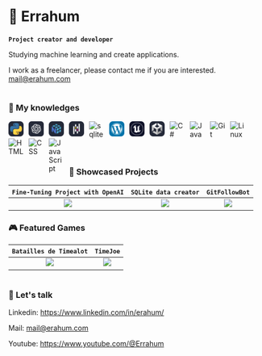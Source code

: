 # 🤖 Errahum

**`Project creator and developer`**

Studying machine learning and create applications.

I work as a freelancer, please contact me if you are interested. mail@erahum.com

#
### 🧠 My knowledges

<img align="left" alt="Python" width="30px" style="padding-right:10px;" src="https://github.com/LelouchFR/skill-icons/blob/main/assets/python-auto.svg" />
<img align="left" alt="OpenAI" width="30px" style="padding-right:10px;" src="https://github.com/LelouchFR/skill-icons/blob/main/assets/chatgpt-auto.svg" />
<img align="left" alt="Numpy" width="30px" style="padding-right:10px;" src="https://github.com/LelouchFR/skill-icons/blob/main/assets/numpy-auto.svg" />
<img align="left" alt="Pandas" width="30px" style="padding-right:10px;" src="https://github.com/LelouchFR/skill-icons/blob/main/assets/pandas-auto.svg" />
<img align="left" alt="sqlite" width="30px" style="padding-right:10px;" src="https://github.com/LelouchFR/skill-icons/blob/main/assets/sqlite.svg" />
<img align="left" alt="WP" width="30px" style="padding-right:10px;" src="https://github.com/LelouchFR/skill-icons/blob/main/assets/wordpress.svg" />
<img align="left" alt="UnrealEngine" width="30px" style="padding-right:10px;" src="https://github.com/LelouchFR/skill-icons/blob/main/assets/unrealengine.svg" />
<img align="left" alt="Unity" width="30px" style="padding-right:10px;" src="https://github.com/LelouchFR/skill-icons/blob/main/assets/unity-auto.svg" />
<img align="left" alt="C#" width="30px" style="padding-right:10px;" src="https://cdn.jsdelivr.net/gh/devicons/devicon@latest/icons/csharp/csharp-original.svg" />
<img align="left" alt="Java" width="30px" style="padding-right:10px;" src="https://cdn.jsdelivr.net/gh/devicons/devicon/icons/java/java-original.svg"/>
<img align="left" alt="Git" width="30px" style="padding-right:10px;" src="https://cdn.jsdelivr.net/gh/devicons/devicon/icons/git/git-original.svg" />
<img align="left" alt="Linux" width="30px" style="padding-right:10px;" src="https://cdn.jsdelivr.net/gh/devicons/devicon/icons/linux/linux-original.svg" />
<img align="left" alt="HTML" width="30px" style="padding-right:10px;" src="https://cdn.jsdelivr.net/gh/devicons/devicon/icons/html5/html5-plain.svg" />
<img align="left" alt="CSS" width="30px" style="padding-right:10px;" src="https://cdn.jsdelivr.net/gh/devicons/devicon/icons/css3/css3-plain.svg" />
<img align="left" alt="JavaScript" width="30px" style="padding-right:10px;" src="https://cdn.jsdelivr.net/gh/devicons/devicon/icons/javascript/javascript-plain.svg" />
<br><br><br>

#
### 💼 Showcased Projects

`Fine-Tuning Project with OpenAI` | `SQLite data creator` | `GitFollowBot`
:-------------------------:|:-------------------------:|:-------------------------:
<a href="https://github.com/Errahum/HeliosTuner-OpenAI-fine-tuning"><img src="https://i.imgur.com/0pZYOxT.gif" width="250"></a> | <a href="https://github.com/Errahum/SQLite-data-creator"><img src="https://i.imgur.com/MW8XNH0.png" width="200"></a> | <a href="https://github.com/Errahum/GitFollowBot"><img src="https://i.imgur.com/4qOsG3m.gif" width="250"></a>

### 🎮 Featured Games

`Batailles de Timealot` | `TimeJoe`
:-------------------------:|:-------------------------:
<a href="https://github.com/Errahum/Battles-Of-Timealot"><img src="https://i.imgur.com/2qNkuMo.gif" width="325"></a> | <a href="https://github.com/Errahum/TimeJoe"><img src="https://img.youtube.com/vi/XYuxz1wV32g/0.jpg" width="325"></a> 

#
### 📧 Let's talk

Linkedin: https://www.linkedin.com/in/erahum/

Mail: mail@erahum.com

Youtube: https://www.youtube.com/@Errahum
